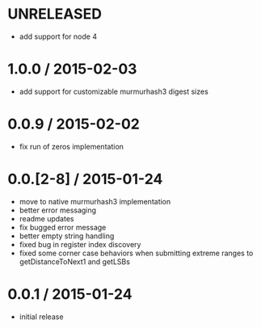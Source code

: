 UNRELEASED
==========================
* add support for node 4

1.0.0 / 2015-02-03
==========================
* add support for customizable murmurhash3 digest sizes

0.0.9 / 2015-02-02
==========================
* fix run of zeros implementation

0.0.[2-8] / 2015-01-24
==========================
* move to native murmurhash3 implementation
* better error messaging
* readme updates
* fix bugged error message
* better empty string handling
* fixed bug in register index discovery
* fixed some corner case behaviors when submitting extreme ranges to getDistanceToNext1 and getLSBs

0.0.1 / 2015-01-24
==================
* initial release
